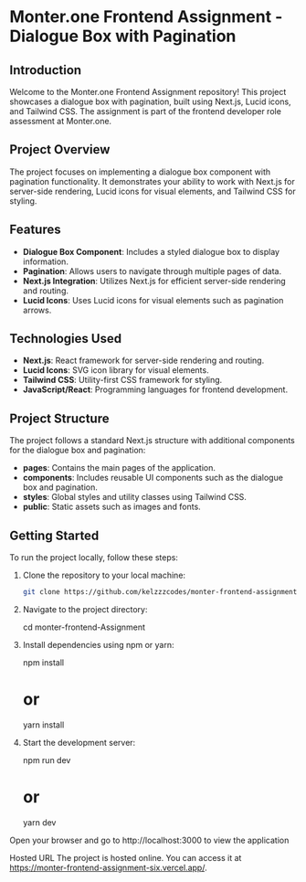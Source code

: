 # Monter.one Frontend Assignment - Dialogue Box with Pagination

## Introduction

Welcome to the Monter.one Frontend Assignment repository! This project showcases a dialogue box with pagination, built using Next.js, Lucid icons, and Tailwind CSS. The assignment is part of the frontend developer role assessment at Monter.one.

## Project Overview

The project focuses on implementing a dialogue box component with pagination functionality. It demonstrates your ability to work with Next.js for server-side rendering, Lucid icons for visual elements, and Tailwind CSS for styling.

## Features

- **Dialogue Box Component**: Includes a styled dialogue box to display information.
- **Pagination**: Allows users to navigate through multiple pages of data.
- **Next.js Integration**: Utilizes Next.js for efficient server-side rendering and routing.
- **Lucid Icons**: Uses Lucid icons for visual elements such as pagination arrows.

## Technologies Used

- **Next.js**: React framework for server-side rendering and routing.
- **Lucid Icons**: SVG icon library for visual elements.
- **Tailwind CSS**: Utility-first CSS framework for styling.
- **JavaScript/React**: Programming languages for frontend development.

## Project Structure

The project follows a standard Next.js structure with additional components for the dialogue box and pagination:

- **pages**: Contains the main pages of the application.
- **components**: Includes reusable UI components such as the dialogue box and pagination.
- **styles**: Global styles and utility classes using Tailwind CSS.
- **public**: Static assets such as images and fonts.

## Getting Started

To run the project locally, follow these steps:

1. Clone the repository to your local machine:

   ```bash
   git clone https://github.com/kelzzzcodes/monter-frontend-assignment.git

2. Navigate to the project directory:

    cd monter-frontend-Assignment

3. Install dependencies using npm or yarn:

    npm install
    # or
    yarn install

4. Start the development server:

    npm run dev
    # or
    yarn dev

Open your browser and go to http://localhost:3000 to view the application

Hosted URL
The project is hosted online. You can access it at https://monter-frontend-assignment-six.vercel.app/.